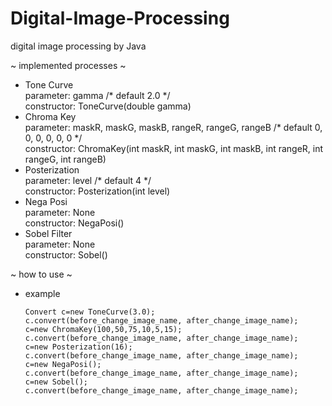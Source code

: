 # Digital-Image-Processing
digital image processing by Java

~ implemented processes ~  
  - Tone Curve  
      parameter: gamma /* default 2.0 */  
      constructor: ToneCurve(double gamma)  
  - Chroma Key  
      parameter: maskR, maskG, maskB, rangeR, rangeG, rangeB /* default 0, 0, 0, 0, 0, 0 */  
      constructor: ChromaKey(int maskR, int maskG, int maskB, int rangeR, int rangeG, int rangeB)  
  - Posterization  
      parameter: level /* default 4 */  
      constructor: Posterization(int level)  
  - Nega Posi  
      parameter: None  
      constructor: NegaPosi()  
  - Sobel Filter  
      parameter: None  
      constructor: Sobel()  

~ how to use ~  
  - example  
    ~~~
    Convert c=new ToneCurve(3.0);  
    c.convert(before_change_image_name, after_change_image_name);  
    c=new ChromaKey(100,50,75,10,5,15);  
    c.convert(before_change_image_name, after_change_image_name);  
    c=new Posterization(16);  
    c.convert(before_change_image_name, after_change_image_name);  
    c=new NegaPosi();  
    c.convert(before_change_image_name, after_change_image_name);  
    c=new Sobel();
    c.convert(before_change_image_name, after_change_image_name);
    ~~~
